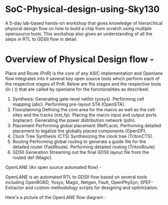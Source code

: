 # SoC-Physical-design-using-Sky130
 A 5-day lab-based hands-on workshop that gives knowledge of hierarchical physical design flow on how to build a chip from scratch using multiple opensource tools. This workshop also gives an understanding of all the steps in RTL to GDSII flow in detail.

# Overview of Physical Design flow -

Place and Route (PnR) is the core of any ASIC implementation and Openlane flow integrates into it several key open source tools which perform each of the respective stages of PnR. Below are the stages and the respective tools (in ( )) that are called by openlane for the functionalities as described:

1. Synthesis:
Generating gate-level netlist (yosys).
Performing cell mapping (abc).
Performing pre-layout STA (OpenSTA).
2. Floorplanning
Defining the core area for the macro as well as the cell sites and the tracks (init_fp).
Placing the macro input and output ports (ioplacer).
Generating the power distribution network (pdn).
3. Placement
Performing global placement (RePLace).
Perfroming detailed placement to legalize the globally placed components (OpenDP).
4. Clock Tree Synthesis (CTS)
Synthesizing the clock tree (TritonCTS).
5. Routing
Performing global routing to generate a guide file for the detailed router (FastRoute).
Performing detailed routing (TritonRoute)
6. GDSII Generation
Streaming out the final GDSII layout file from the routed def (Magic).

OpenLANE (An open source automated flow) - 

OpenLANE is an automated RTL to GDSII flow based on several tools including OpenROAD, Yosys, Magic, Netgen, Fault, OpenPhySyn, SPEF-Extractor and custom methodology scripts for designing and optimization.

Here's a picture of the OpenLANE flow diagram :

